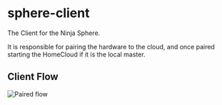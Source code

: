 sphere-client
=============

The Client for the Ninja Sphere.

It is responsible for pairing the hardware to the cloud, and once paired starting the HomeCloud if it is the local master.

Client Flow
-----------

![Paired flow](https://s3-ap-southeast-2.amazonaws.com/uploads-au.hipchat.com/25403/256486/TZkKjSRrIDSeOBh/untitled%20%281%29.svg)
